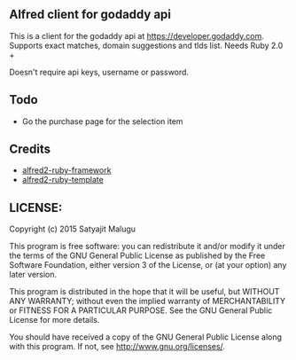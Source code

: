 ## Alfred client for godaddy api

This is a client for the godaddy api at https://developer.godaddy.com. 
Supports exact matches, domain suggestions and tlds list. 
Needs Ruby 2.0 +

Doesn't require api keys, username or password. 

## Todo
* Go the purchase page for the selection item

## Credits

* [alfred2-ruby-framework]( https://github.com/canadaduane/alfred2-ruby-framework )
* [alfred2-ruby-template]( https://github.com/zhaocai/alfred-workflow )


## LICENSE:

Copyright (c) 2015 Satyajit Malugu 

This program is free software: you can redistribute it and/or modify it under
the terms of the GNU General Public License as published by the Free Software
Foundation, either version 3 of the License, or (at your option)
any later version.

This program is distributed in the hope that it will be useful, but WITHOUT
ANY WARRANTY; without even the implied warranty of MERCHANTABILITY or FITNESS
FOR A PARTICULAR PURPOSE. See the GNU General Public License for more details.

You should have received a copy of the GNU General Public License along with
this program. If not, see <http://www.gnu.org/licenses/>.


[gembundler]: http://gembundler.com/


